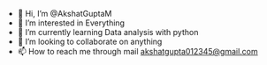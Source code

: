 - 👋 Hi, I’m @AkshatGuptaM
- 👀 I’m interested in Everything
- 🌱 I’m currently learning Data analysis with python
- 💞️ I’m looking to collaborate on anything
- 📫 How to reach me through mail akshatgupta012345@gmail.com

<!---
AkshatGuptaM/AkshatGuptaM is a ✨ special ✨ repository because its `README.md` (this file) appears on your GitHub profile.
You can click the Preview link to take a look at your changes.
--->
